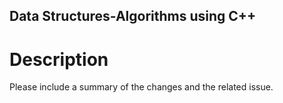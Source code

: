 ## Data Structures-Algorithms using C++

# Description
Please include a summary of the changes and the related issue.
